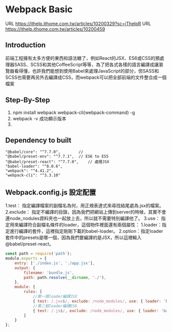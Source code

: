 # Webpack Basic
URL https://ithelp.ithome.com.tw/articles/10200329?sc=iThelpR
URL https://ithelp.ithome.com.tw/articles/10200459
## Introduction
前端工程擁有太多方便的東西和語法糖了，例如React的JSX、ES6或CSS的預處理器SASS、SCSS和其他CoffeeScript等等，為了把各式各樣的語言編譯成讓瀏覽器看得懂，也許我們能想到使用Babel來處理JavaScript的部分，但SASS和SCSS也需要再另外去編譯成CSS，而webpack可以把全部前端的文件整合成一個檔案
## Step-By-Step
1. npm install webpack webpack-cli(webpack-command) -g
2. webpack -v 成功顯示版本
3. 

## Dependency to built
    "@babel/core": "^7.7.0",		// 
    "@babel/preset-env": "^7.7.1",	// ES6 to ES5
    "@babel/preset-react": "^7.7.0",	// 處理JSX
    "babel-loader": "^8.0.6",
    "webpack": "^4.41.2",
    "webpack-cli": "^3.3.10"
## Webpack.config.js 設定配置
1.test：
	指定編譯檔案的副檔名為何，用正規表達式來尋找結尾處為.jsx的檔案。
2.exclude：
	指定不編譯的目錄，因為我們把網站上傳到server的時候，其實不會連node_nodules資料夾也一起放上去，所以就不需要特別編譯他了。
3.use：
	指定用來編譯符合副檔名條件的loader，這個物件裡面還有兩個屬性：
    1.loader：指定進行編譯的套件，這裡指定剛剛下載的babel-loader。
    2.option：指定loader套件中的presets是哪一個，因為我們要編譯的是JSX，所以這裡輸入@babel/preset-react。

```js
const path = require('path');
module.exports = {
    entry: ['./index.js', './app.jsx'],
    output: {
        filename: 'bundle.js',
        path: path.resolve(__dirname, './'),
    },
    module: {
        rules: [
            //第一個loader編譯JSX
            { test: /.jsx$/, exclude: /node_modules/, use: { loader: 'babel-loader', options: { presets: ['@babel/preset-react'] } } },
            //第二個loader編譯ES6
            { test: /.js$/, exclude: /node_modules/, use: { loader: 'babel-loader', options: { presets: ['@babel/preset-env'] } } }
        ]
    }
};
```
